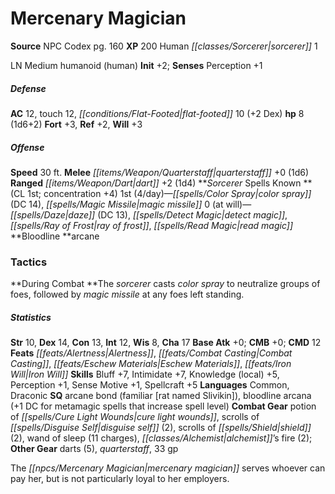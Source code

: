 ﻿---
cssclass: [monsters]
title1: Mercenary Magician
title2: Mercenary Magician
CR: 1/2
sources:
- name: NPC Codex
  page: 160
  link: http://paizo.com/products/btpy8v3a?Pathfinder-Roleplaying-Game-NPC-Codex
XP: 200
race: Human
classes:
- sorcerer 1
alignment: LN
size: Medium
type: humanoid
subtypes:
- human
initiative:
  bonus: 2
AC:
  AC: 12
  touch: 12
  flat_footed: 10
  components:
    dex: 2
HP:
  HP: 8
  long: 1d6+2
saves:
  fort: 3
  ref: 2
  will: 3
speeds:
  base: 30
attacks:
  melee:
  - - text: quarterstaff +0 (1d6)
      entries:
      - - damage: 1d6
      attack: quarterstaff
      bonus:
      - 0
  ranged:
  - - text: dart +2 (1d4)
      entries:
      - - damage: 1d4
      attack: dart
      bonus:
      - 2
spells:
  entries:
  - name: color spray
    source: Sorcerer
    level: 1
    DC: 14
  - name: magic missile
    source: Sorcerer
    level: 1
  - name: daze
    source: Sorcerer
    level: 0
    DC: 13
  - name: detect magic
    source: Sorcerer
    level: 0
  - name: ray of frost
    source: Sorcerer
    level: 0
  - name: read magic
    source: Sorcerer
    level: 0
  sources:
  - name: Sorcerer
    type: known
    CL: 1
    concentration: 4
    slots:
      1: 4
      0: at-will
    bloodline: arcane
tactics:
  During Combat: The sorcerer casts color spray to neutralize groups of foes, followed
    by magic missile at any foes left standing.
ability_scores:
  STR: 10
  DEX: 14
  CON: 13
  INT: 12
  WIS: 8
  CHA: 17
BAB: 0
CMB: 0
CMD: 12
feats:
- name: Alertness
- name: Combat Casting
- name: Eschew Materials
- name: Iron Will
skills:
  Bluff: 7
  Intimidate: 7
  Knowledge (local): 5
  Perception: 1
  Sense Motive: 1
  Spellcraft: 5
languages:
- Common
- Draconic
special_qualities:
- arcane bond (familiar [rat named Slivikin])
- bloodline arcana (+1 DC for metamagic spells that increase spell level)
gear:
  combat:
  - potion of cure light wounds
  - scrolls of disguise self (2)
  - scrolls of shield (2)
  - wand of sleep (11 charges)
  - alchemist's fire (2)
  other:
  - darts (5)
  - quarterstaff
  - 33 gp
desc_long: The mercenary magician serves whoever can pay her, but is not particularly
  loyal to her employers.

---

# Mercenary Magician

**Source** NPC Codex pg. 160
**XP** 200
Human _[[classes/Sorcerer|sorcerer]]_ 1

LN Medium humanoid (human)
**Init** +2; **Senses** Perception +1

##### Defense

**AC** 12, touch 12, _[[conditions/Flat-Footed|flat-footed]]_ 10 (+2 Dex)
**hp** 8 (1d6+2)
**Fort** +3, **Ref** +2, **Will** +3

##### Offense
**Speed** 30 ft.
**Melee** _[[items/Weapon/Quarterstaff|quarterstaff]]_ +0 (1d6)
**Ranged** _[[items/Weapon/Dart|dart]]_ +2 (1d4)
**_Sorcerer_ Spells Known **(CL 1st; concentration +4)
1st (4/day)—_[[spells/Color Spray|color spray]]_ (DC 14), _[[spells/Magic Missile|magic missile]]_
0 (at will)—_[[spells/Daze|daze]]_ (DC 13), _[[spells/Detect Magic|detect magic]]_, _[[spells/Ray of Frost|ray of frost]]_, _[[spells/Read Magic|read magic]]_
**Bloodline **arcane

### Tactics

**During Combat **The _sorcerer_ casts _color spray_ to neutralize groups of foes, followed by _magic missile_ at any foes left standing.

##### Statistics
**Str** 10, **Dex** 14, **Con** 13, **Int** 12, **Wis** 8, **Cha** 17
**Base Atk** +0; **CMB** +0; **CMD** 12
**Feats** _[[feats/Alertness|Alertness]]_, _[[feats/Combat Casting|Combat Casting]]_, _[[feats/Eschew Materials|Eschew Materials]]_, _[[feats/Iron Will|Iron Will]]_
**Skills** Bluff +7, Intimidate +7, Knowledge (local) +5, Perception +1, Sense Motive +1, Spellcraft +5
**Languages** Common, Draconic
**SQ** arcane bond (familiar [rat named Slivikin]), bloodline arcana (+1 DC for metamagic spells that increase spell level)
**Combat Gear** potion of _[[spells/Cure Light Wounds|cure light wounds]]_, scrolls of _[[spells/Disguise Self|disguise self]]_ (2), scrolls of _[[spells/Shield|shield]]_ (2), wand of sleep (11 charges), _[[classes/Alchemist|alchemist]]_’s fire (2); **Other Gear** darts (5), _quarterstaff_, 33 gp

The _[[npcs/Mercenary Magician|mercenary magician]]_ serves whoever can pay her, but is not particularly loyal to her employers.